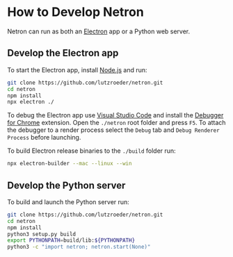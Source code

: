 # How to Develop Netron

Netron can run as both an [Electron](https://electronjs.org) app or a Python web server.

## Develop the Electron app

To start the Electron app, install [Node.js](https://nodejs.org) and run: 

```bash
git clone https://github.com/lutzroeder/netron.git
cd netron
npm install
npx electron ./
```

To debug the Electron app use [Visual Studio Code](https://code.visualstudio.com) and install the [Debugger for Chrome](https://marketplace.visualstudio.com/items?itemName=msjsdiag.debugger-for-chrome) extension. Open the `./netron` root folder and press `F5`. To attach the debugger to a render process select the `Debug` tab and `Debug Renderer Process` before launching.

To build Electron release binaries to the `./build` folder run:

```bash
npx electron-builder --mac --linux --win
```

## Develop the Python server

To build and launch the Python server run:

```bash
git clone https://github.com/lutzroeder/netron.git
cd netron
npm install
python3 setup.py build
export PYTHONPATH=build/lib:${PYTHONPATH}
python3 -c "import netron; netron.start(None)"
```
